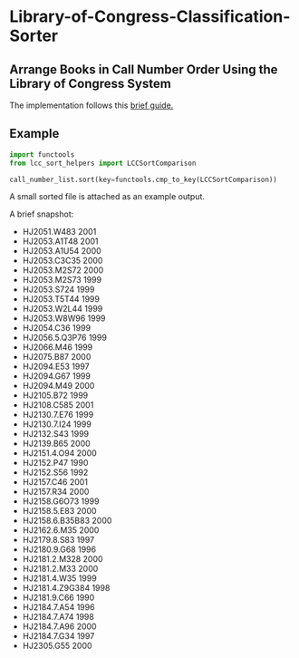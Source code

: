 # Library-of-Congress-Classification-Sorter

## Arrange Books in Call Number Order Using the Library of Congress System 
The implementation follows this [brief guide.](https://www.libraries.rutgers.edu/rul/staff/access_serv/student_coord/LibConSys.pdf)

## Example 

```python
import functools
from lcc_sort_helpers import LCCSortComparison

call_number_list.sort(key=functools.cmp_to_key(LCCSortComparison))
```

A small sorted file is attached as an example output.

A brief snapshot:

* HJ2051.W483 2001
* HJ2053.A1T48 2001
* HJ2053.A1U54 2000
* HJ2053.C3C35 2000
* HJ2053.M2S72 2000
* HJ2053.M2S73 1999
* HJ2053.S724 1999
* HJ2053.T5T44 1999
* HJ2053.W2L44 1999
* HJ2053.W8W96 1999
* HJ2054.C36 1999
* HJ2056.5.Q3P76 1999
* HJ2066.M46 1999
* HJ2075.B87 2000
* HJ2094.E53 1997
* HJ2094.G67 1999
* HJ2094.M49 2000
* HJ2105.B72 1999
* HJ2108.C585 2001
* HJ2130.7.E76 1999
* HJ2130.7.I24 1999
* HJ2132.S43 1999
* HJ2139.B65 2000
* HJ2151.4.O94 2000
* HJ2152.P47 1990
* HJ2152.S56 1992
* HJ2157.C46 2001
* HJ2157.R34 2000
* HJ2158.G6O73 1999
* HJ2158.5.E83 2000
* HJ2158.6.B35B83 2000
* HJ2162.6.M35 2000
* HJ2179.8.S83 1997
* HJ2180.9.G68 1996
* HJ2181.2.M328 2000
* HJ2181.2.M33 2000
* HJ2181.4.W35 1999
* HJ2181.4.Z9G384 1998
* HJ2181.9.C66 1990
* HJ2184.7.A54 1996
* HJ2184.7.A74 1998
* HJ2184.7.A96 2000
* HJ2184.7.G34 1997
* HJ2305.G55 2000

